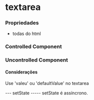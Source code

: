 
# textarea

### Propriedades
- todas do html

###  Controlled Component

### Uncontrolled Component

#### Considerações
Use 'valeu' ou 'defaultValue' no textarea

--- setState -----
setState é assíncrono.